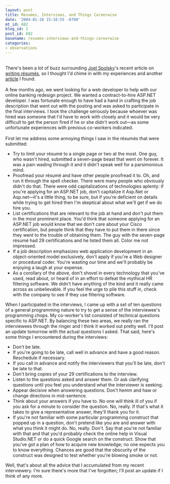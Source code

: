 ```yaml
---
layout: post
title: Resumes, Interviews, and Things Careerwise
date: '2004-01-28 15:18:55 -0700'
mt_id: 682
blog_id: 1
post_id: 682
basename: resumes-interviews-and-things-careerwise
categories:
- observations
---
```

<br />There's been a lot of buzz surrounding <a href="http://www.joelonsoftware.com/">Joel Spolsky</a>'s recent article on <a href="http://www.joelonsoftware.com/articles/ResumeRead.html">writing r&#xE9;sum&#xE9;s</a>, so I thought I'd chime in with my experiences and another <a href="http://www.netwert.com/ideapad/interviews/">article</a> I found.<br /><br />A few months ago, we went looking for a web developer to help with our online banking redesign project. We wanted a contract-to-hire ASP.NET developer. I was fortunate enough to have had a hand in crafting the job description that went out with the posting and was asked to participate in the final interviews. I took the challenge seriously because whoever was hired was someone that I'd have to work with closely and it would be very difficult to get the person fired if he or she didn't work out&#x2014;as some unfortunate experiences with previous co-workers indicated.<br /><br />First let me address some annoying things I saw in the r&#xE9;sum&#xE9;s that were submitted:<ul><li>Try to limit your r&#xE9;sum&#xE9; to a single page or two at the most. One guy, who wasn't hired, submitted a seven-page beast that went on forever. It was a pain wading through it and it didn't speak well for a parsimonious mind.</li><li>Proofread your r&#xE9;sum&#xE9; and have other people proofread it to. Oh, and run it through the spell checker. There were many people who obviously didn't do that. There were odd capitalizations of technologies aplenty: if you're applying for an ASP.NET job, don't capitalize it Asp.Net or Asp.net&#x2014;it's a little thing, to be sure, but if you're deficient on details while trying to get hired then I'm skeptical about what we'll get if we do hire you.</li><li>List certifications that are relevant to the job at hand and don't put them in the most prominent place. You'd think that someone applying for an ASP.NET job would know that we don't care about your Cisco certification, but people think that they have to put them in there since they went to the trouble of obtaining them. The guy with the seven-page r&#xE9;sum&#xE9; had 29 certifications and he listed them all. Color me not impressed.</li><li>If a job description emphasizes web application development in an object-oriented model exclusively, don't apply if you're a Web designer or procedural coder. You're wasting our time and we'll probably be enjoying a laugh at your expense.</li><li>As a corollary of the above, don't shovel in every technology that you've used, read about, or heard of in an effort to defeat the mythical HR filtering software. We didn't have anything of the kind and it really came across as unbelievable. If you feel the urge to pile this stuff in, check with the company to see if they use filtering software.</li></ul>When I participated in the interviews, I came up with a set of ten questions of a general programming nature to try to get a sense of the interviewee's programming chops. My co-worker's list consisted of technical questions specific to ASP.NET. By balancing these two areas, we really ran the interviewees through the ringer and I think it worked out pretty well. I'll post an update tomorrow with the actual questions I asked. That said, here's some things I encountered during the interviews:<ul><li>Don't be late.</li><li>If you're going to be late, call well in advance and have a good reason. Reschedule if necessary.</li><li>If you call in advance and notify the interviewers that you'll be late, don't be late to that.</li><li>Don't bring copies of your 29 certifications to the interview.</li><li>Listen to the questions asked and answer them. Or ask clarifying questions until you feel you understand what the interviewer is seeking.</li><li>Appear decisive when answering questions. Don't hemm and haw or change directions in mid-sentence.</li><li>Think about your answers if you have to. No one will think ill of you if you ask for a minute to consider the question. No, really. If that's what it takes to give a representative answer, they'll thank you for it.</li><li>If you're not familiar with some particular programming construct that popped up in a question, don't pretend like you are and answer with what you think it might do. No, really. Don't. Say that you're not familiar with that and that you'd probably check the online help in Visual Studio.NET or do a quick Google search on the construct. Show that you've got a plan of how to acquire new knowledge; no one expects you to know everything. Chances are good that the obscurity of the construct was designed to test whether you're blowing smoke or not.</li></ul>Well, that's about all the advice that I accumulated from my recent interviewery. I'm sure there's more that I've forgotten; I'll post an update if I think of any more.<br /><br /><br />
